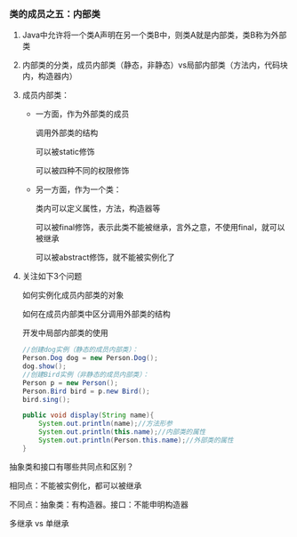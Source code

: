 ### 类的成员之五：内部类

1. Java中允许将一个类A声明在另一个类B中，则类A就是内部类，类B称为外部类

2. 内部类的分类，成员内部类（静态，非静态）vs局部内部类（方法内，代码块内，构造器内）

3. 成员内部类：

   - 一方面，作为外部类的成员

     调用外部类的结构

     可以被static修饰

     可以被四种不同的权限修饰

   - 另一方面，作为一个类：

     类内可以定义属性，方法，构造器等

     可以被final修饰，表示此类不能被继承，言外之意，不使用final，就可以被继承

     可以被abstract修饰，就不能被实例化了

4. 关注如下3个问题

   如何实例化成员内部类的对象

   如何在成员内部类中区分调用外部类的结构

   开发中局部内部类的使用

   ```java
   //创建dog实例（静态的成员内部类）：
   Person.Dog dog = new Person.Dog();
   dog.show();
   //创建Bird实例（非静态的成员内部类）：
   Person p = new Person();
   Person.Bird bird = p.new Bird();
   bird.sing();
   
   public void display(String name){
       System.out.println(name);//方法形参
       System.out.println(this.name);//内部类的属性
       System.out.println(Person.this.name);//外部类的属性
   }
   
   
   ```



抽象类和接口有哪些共同点和区别？

相同点：不能被实例化，都可以被继承

不同点：抽象类：有构造器。接口：不能申明构造器

多继承 vs 单继承